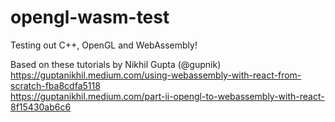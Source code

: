 # opengl-wasm-test

Testing out C++, OpenGL and WebAssembly!

Based on these tutorials by Nikhil Gupta (@gupnik) <br />
https://guptanikhil.medium.com/using-webassembly-with-react-from-scratch-fba8cdfa5118 <br />
https://guptanikhil.medium.com/part-ii-opengl-to-webassembly-with-react-8f15430ab6c6
